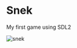 # Snek

My first game using SDL2

![snek](https://user-images.githubusercontent.com/69091357/142863711-0d388638-334b-4cec-bd3f-a28e49f0ac08.gif)
